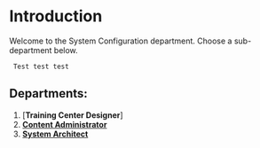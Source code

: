 # Introduction

Welcome to the System Configuration department. Choose a sub-department below.


     Test test test

## Departments:

1. [**Training Center Designer**]
1. [**Content Administrator**](content_admin.md)
1. [**System Architect**](system_architect.md)
